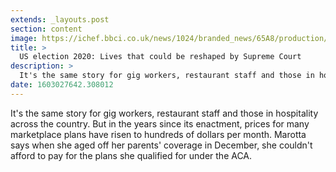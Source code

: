 ```yaml
--- 
extends: _layouts.post 
section: content 
image: https://ichef.bbci.co.uk/news/1024/branded_news/65A8/production/_114942062_ritu'sposter10-2.jpg 
title: > 
  US election 2020: Lives that could be reshaped by Supreme Court 
description: > 
  It's the same story for gig workers, restaurant staff and those in hospitality across the country.But in the years since its enactment, prices for many marketplace plans have risen to hundreds of dollars per month.Marotta says when she aged off her parents' coverage in December, she couldn't afford to pay for the plans she qualified for under the ACA. 
date: 1603027642.308012 
--- 
```

It's the same story for gig workers, restaurant staff and those in hospitality across the country. But in the years since its enactment, prices for many marketplace plans have risen to hundreds of dollars per month. Marotta says when she aged off her parents' coverage in December, she couldn't afford to pay for the plans she qualified for under the ACA.